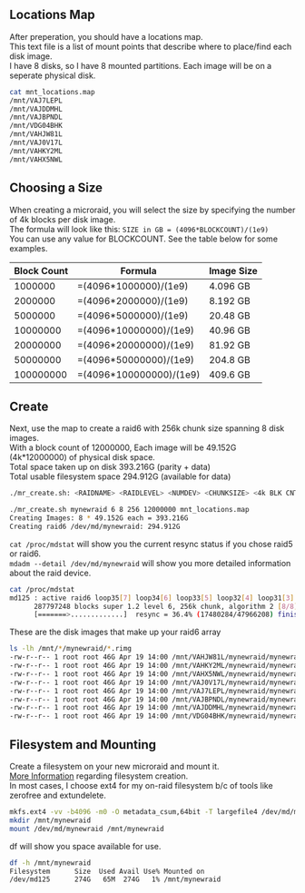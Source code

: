## Locations Map
After preperation, you should have a locations map. \
This text file is a list of mount points that describe where to place/find each disk image. \
I have 8 disks, so I have 8 mounted partitions. Each image will be on a seperate physical disk.
```bash
cat mnt_locations.map
/mnt/VAJ7LEPL
/mnt/VAJDDMHL
/mnt/VAJBPNDL
/mnt/VDG04BHK
/mnt/VAHJW81L
/mnt/VAJ0V17L
/mnt/VAHKY2ML
/mnt/VAHX5NWL
```

## Choosing a Size
When creating a microraid, you will select the size by specifying the number of 4k blocks per disk image. \
The formula will look like this: `SIZE in GB = (4096*BLOCKCOUNT)/(1e9)` \
You can use any value for BLOCKCOUNT. See the table below for some examples.

| Block Count | Formula                 | Image Size |
| ----------- | ----------------------- | ---------- |
| 1000000     | =(4096*1000000)/(1e9)   | 4.096 GB   |
| 2000000     | =(4096*2000000)/(1e9)   | 8.192 GB   |
| 5000000     | =(4096*5000000)/(1e9)   | 20.48 GB   |
| 10000000    | =(4096*10000000)/(1e9)  | 40.96 GB   |
| 20000000    | =(4096*20000000)/(1e9)  | 81.92 GB   |
| 50000000    | =(4096*50000000)/(1e9)  | 204.8 GB   |
| 100000000   | =(4096*100000000)/(1e9) | 409.6 GB   |

## Create
Next, use the map to create a raid6 with 256k chunk size spanning 8 disk images. \
With a block count of 12000000, Each image will be 49.152G (4k*12000000) of physical disk space. \
Total space taken up on disk 393.216G (parity + data) \
Total usable filesystem space 294.912G (available for data)
```bash
./mr_create.sh: <RAIDNAME> <RAIDLEVEL> <NUMDEV> <CHUNKSIZE> <4k BLK CNT> <MAP>

./mr_create.sh mynewraid 6 8 256 12000000 mnt_locations.map
Creating Images: 8 * 49.152G each = 393.216G
Creating raid6 /dev/md/mynewraid: 294.912G
```

`cat /proc/mdstat` will show you the current resync status if you chose raid5 or raid6. \
`mdadm --detail /dev/md/mynewraid` will show you more detailed information about the raid device.
```bash
cat /proc/mdstat
md125 : active raid6 loop35[7] loop34[6] loop33[5] loop32[4] loop31[3] loop30[2] loop29[1] loop28[0]
      287797248 blocks super 1.2 level 6, 256k chunk, algorithm 2 [8/8] [UUUUUUUU]
      [=======>.............]  resync = 36.4% (17480284/47966208) finish=6.2min speed=81540K/sec
```

These are the disk images that make up your raid6 array
```bash
ls -lh /mnt/*/mynewraid/*.rimg
-rw-r--r-- 1 root root 46G Apr 19 14:00 /mnt/VAHJW81L/mynewraid/mynewraid.5.rimg
-rw-r--r-- 1 root root 46G Apr 19 14:00 /mnt/VAHKY2ML/mynewraid/mynewraid.7.rimg
-rw-r--r-- 1 root root 46G Apr 19 14:00 /mnt/VAHX5NWL/mynewraid/mynewraid.8.rimg
-rw-r--r-- 1 root root 46G Apr 19 14:00 /mnt/VAJ0V17L/mynewraid/mynewraid.6.rimg
-rw-r--r-- 1 root root 46G Apr 19 14:00 /mnt/VAJ7LEPL/mynewraid/mynewraid.1.rimg
-rw-r--r-- 1 root root 46G Apr 19 14:00 /mnt/VAJBPNDL/mynewraid/mynewraid.3.rimg
-rw-r--r-- 1 root root 46G Apr 19 14:00 /mnt/VAJDDMHL/mynewraid/mynewraid.2.rimg
-rw-r--r-- 1 root root 46G Apr 19 14:00 /mnt/VDG04BHK/mynewraid/mynewraid.4.rimg
```

## Filesystem and Mounting
Create a filesystem on your new microraid and mount it. \
[More Information](https://github.com/Fullaxx/microraids/blob/master/MKFS_EXAMPLE.md) regarding filesystem creation. \
In most cases, I choose ext4 for my on-raid filesystem b/c of tools like zerofree and extundelete.
```bash
mkfs.ext4 -vv -b4096 -m0 -O metadata_csum,64bit -T largefile4 /dev/md/mynewraid
mkdir /mnt/mynewraid
mount /dev/md/mynewraid /mnt/mynewraid
```

df will show you space available for use.
```bash
df -h /mnt/mynewraid
Filesystem      Size  Used Avail Use% Mounted on
/dev/md125      274G   65M  274G   1% /mnt/mynewraid
```
